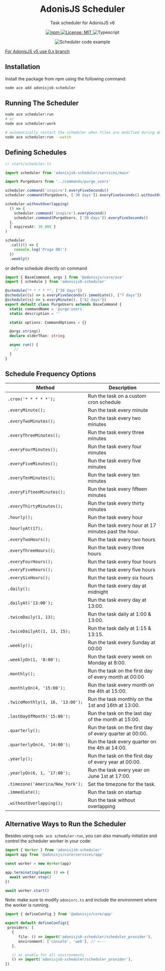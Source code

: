 <div align="center">
  <h1><b>AdonisJS Scheduler</b></h1>

  <p>Task scheduler for AdonisJS v6</p>

  <p>
    <a href="https://npmjs.org/package/adonisjs6-scheduler" target="_blank">
      <img alt="npm" src="https://img.shields.io/npm/v/adonisjs6-scheduler.svg?style=for-the-badge&logo=npm" />
    </a>
    <a href="https://github.com/KABBOUCHI/adonisjs6-scheduler/blob/master/LICENSE.md" target="_blank">
      <img alt="License: MIT" src="https://img.shields.io/npm/l/adonisjs6-scheduler?color=blueviolet&style=for-the-badge" />
    </a>
    <img alt="Typescript" src="https://img.shields.io/badge/Typescript-294E80.svg?style=for-the-badge&logo=typescript" />
  </p>
</div>

<p align="center">
    <img src="https://raw.githubusercontent.com/KABBOUCHI/adonisjs6-scheduler/master/example.png" alt="Scheduler code example">
</p>

<aside class="notice">
  <a href="https://github.com/KABBOUCHI/adonisjs6-scheduler/tree/0.x">For AdonisJS v5 use 0.x branch</a>
</aside>

## Installation

Install the package from npm using the following command:

```bash
node ace add adonisjs6-scheduler
```

## Running The Scheduler

```sh
node ace scheduler:run
# or
node ace scheduler:work

# automatically restart the scheduler when files are modified during development mode
node ace scheduler:run --watch
```

## Defining Schedules

```ts
// start/scheduler.ts

import scheduler from 'adonisjs6-scheduler/services/main'

import PurgeUsers from '../commands/purge_users'

scheduler.command('inspire').everyFiveSeconds()
scheduler.command(PurgeUsers, ['30 days']).everyFiveSeconds().withoutOverlapping()

scheduler.withoutOverlapping(
  () => {
    scheduler.command('inspire').everySecond()
    scheduler.command(PurgeUsers, ['30 days']).everyFiveSeconds()
  },
  { expiresAt: 30_000 }
)

scheduler
  .call(() => {
    console.log('Pruge DB!')
  })
  .weekly()
```

or define schedule directly on command

```ts
import { BaseCommand, args } from '@adonisjs/core/ace'
import { schedule } from 'adonisjs6-scheduler'

@schedule("* * * * *", ["30 days"])
@schedule((s) => s.everyFiveSeconds().immediate(), ["7 days"])
@schedule((s) => s.everyMinute(), ["42 days"])
export default class PurgeUsers extends BaseCommand {
  static commandName = 'purge:users'
  static description = ''

  static options: CommandOptions = {}

  @args.string()
  declare olderThan: string

  async run() {
    //
  }
}
```


## Schedule Frequency Options

| Method                           | Description                                             |
| -------------------------------- | ------------------------------------------------------- |
| `.cron('* * * * *');`            | Run the task on a custom cron schedule                  |
| `.everyMinute();`                | Run the task every minute                               |
| `.everyTwoMinutes();`            | Run the task every two minutes                          |
| `.everyThreeMinutes();`          | Run the task every three minutes                        |
| `.everyFourMinutes();`           | Run the task every four minutes                         |
| `.everyFiveMinutes();`           | Run the task every five minutes                         |
| `.everyTenMinutes();`            | Run the task every ten minutes                          |
| `.everyFifteenMinutes();`        | Run the task every fifteen minutes                      |
| `.everyThirtyMinutes();`         | Run the task every thirty minutes                       |
| `.hourly();`                     | Run the task every hour                                 |
| `.hourlyAt(17);`                 | Run the task every hour at 17 minutes past the hour.    |
| `.everyTwoHours();`              | Run the task every two hours                            |
| `.everyThreeHours();`            | Run the task every three hours                          |
| `.everyFourHours();`             | Run the task every four hours                           |
| `.everyFiveHours();`             | Run the task every five hours                           |
| `.everySixHours();`              | Run the task every six hours                            |
| `.daily();`                      | Run the task every day at midnight                      |
| `.dailyAt('13:00');`             | Run the task every day at 13:00.                        |
| `.twiceDaily(1, 13);`            | Run the task daily at 1:00 & 13:00.                     |
| `.twiceDailyAt(1, 13, 15);`      | Run the task daily at 1:15 & 13:15.                     |
| `.weekly();`                     | Run the task every Sunday at 00:00                      |
| `.weeklyOn(1, '8:00');`          | Run the task every week on Monday at 8:00.              |
| `.monthly();`                    | Run the task on the first day of every month at 00:00   |
| `.monthlyOn(4, '15:00');`        | Run the task every month on the 4th at 15:00.           |
| `.twiceMonthly(1, 16, '13:00');` | Run the task monthly on the 1st and 16th at 13:00.      |
| `.lastDayOfMonth('15:00');`      | Run the task on the last day of the month at 15:00.     |
| `.quarterly();`                  | Run the task on the first day of every quarter at 00:00.|
| `.quarterlyOn(4, '14:00');`      | Run the task every quarter on the 4th at 14:00.         |
| `.yearly();`                     | Run the task on the first day of every year at 00:00.   |
| `.yearlyOn(6, 1, '17:00');`      | Run the task every year on June 1st at 17:00.           |
| `.timezone('America/New_York');` | Set the timezone for the task.                          |
| `.immediate();`                  | Run the task on startup                                 |
| `.withoutOverlapping();`         | Run the task without overlapping                        |


## Alternative Ways to Run the Scheduler

Besides using `node ace scheduler:run`, you can also manually initialize and control the scheduler worker in your code:

```ts
import { Worker } from 'adonisjs6-scheduler'
import app from '@adonisjs/core/services/app'

const worker = new Worker(app)

app.terminating(async () => {
  await worker.stop()
})

await worker.start()
```


Note: make sure to modify `adonisrc.ts` and include the environment where the worker is running.

```ts
import { defineConfig } from '@adonisjs/core/app'

export default defineConfig({
 providers: [
   {
      file: () => import('adonisjs6-scheduler/scheduler_provider'),
      environment: ['console', 'web'], // <---
   },

   // or enable for all environments
   () => import('adonisjs6-scheduler/scheduler_provider'),
})
```
